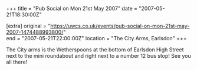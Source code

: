 +++
title = "Pub Social on Mon 21st May 2007"
date = "2007-05-21T18:30:00Z"

[extra]
original = "https://uwcs.co.uk/events/pub-social-on-mon-21st-may-2007-1474488993800/"    
end = "2007-05-21T22:00:00Z"
location = "The City Arms, Earlsdon"
+++

The City arms is the Wetherspoons at the bottom of Earlsdon High Street next to the mini roundabout and right next to a number 12 bus stop\! See you all there\!

